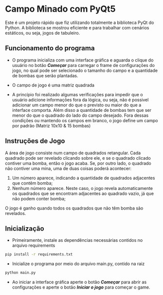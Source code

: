 # Campo Minado com PyQt5

Este é um projeto rápido que fiz utilizando totalmente a biblioteca PyQt do Python.
A biblioteca se mostrou eficiente e para trabalhar com cenários estáticos, ou seja, jogos de tabuleiro.

## Funcionamento do programa

* O programa inicializa com uma interface gráfica e aguarda o clique do usuário no botão ***Começar*** para carregar o frame de configurações do jogo, no qual pode ser selecionado o tamanho do campo e a quantidade de bombas que serão plantadas.

* O campo de jogo é uma matriz quadrada
* A princípio foi realizado algumas verificações para impedir que o usuário adicione informações fora da lógica, ou seja, não é possivel adicionar um campo menor do que o previsto ou maior do que a interface comporta. Além disso a quantidade de bombas tem que ser menor do que o quadrado do lado do campo desejado. Fora dessas condições ou mantendo os campos em branco, o jogo define um campo por padrão (Matriz 10x10 & 15 bombas)

## Instruções de Jogo

A área de jogo consiste num campo de quadrados retangular. Cada quadrado pode ser revelado clicando sobre ele, e se o quadrado clicado contiver uma bomba, então o jogo acaba. Se, por outro lado, o quadrado não contiver uma mina, uma de duas coisas poderá acontecer:

1. Um número aparece, indicando a quantidade de quadrados adjacentes que contêm bomba;
2. Nenhum número aparece. Neste caso, o jogo revela automaticamente os quadrados que se encontram adjacentes ao quadrado vazio, já que não podem conter bomba;

O jogo é ganho quando todos os quadrados que não têm bomba são revelados.


## Inicialização

* Primeiramente, instale as dependências necessárias contidos no arquivo requirements

~~~bash
pip install -r requirements.txt
~~~

* Inicialize o programa por meio do arquivo main.py, contido na raiz

~~~bash
python main.py
~~~

* Ao iniciar a interface gráfica aperte o botão ***Começar*** para abrir as configurações e aperte o botão ***Iniciar o jogo*** para começar o game.